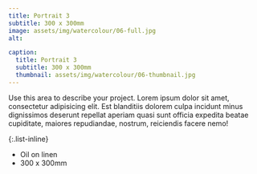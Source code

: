 ```yaml
---
title: Portrait 3
subtitle: 300 x 300mm
image: assets/img/watercolour/06-full.jpg
alt: 

caption:
  title: Portrait 3
  subtitle: 300 x 300mm
  thumbnail: assets/img/watercolour/06-thumbnail.jpg
---
```

Use this area to describe your project. Lorem ipsum dolor sit amet, consectetur adipisicing elit. Est blanditiis dolorem culpa incidunt minus dignissimos deserunt repellat aperiam quasi sunt officia expedita beatae cupiditate, maiores repudiandae, nostrum, reiciendis facere nemo!

{:.list-inline}
- Oil on linen
- 300 x 300mm


